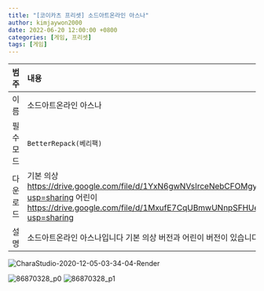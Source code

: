 ```yaml
---
title: "[코이카츠 프리셋] 소드아트온라인 아스나"
author: kimjaywon2000
date: 2022-06-20 12:00:00 +0800
categories: [게임, 프리셋]
tags: [게임]
---
```


| 범주             | 내용            |
|:----------------|:---------------|
| 이름             | 소드아트온라인 아스나  |
| 필수 모드         | `BetterRepack(베리팩)`       |
| 다운로드          | 기본 의상 <https://drive.google.com/file/d/1YxN6gwNVsIrceNebCFOMgyRlb4EE1zBQ/view?usp=sharing> 어린이 <https://drive.google.com/file/d/1MxufE7CqUBmwUNnpSFHUeP9OFSyt1CW5/view?usp=sharing> |
| 설명             | 소드아트온라인 아스나입니다 기본 의상 버전과 어린이 버전이 있습니다   |

![CharaStudio-2020-12-05-03-34-04-Render](https://user-images.githubusercontent.com/76558033/174729911-b817e6ac-5615-4da9-b0ca-a19b6d78f1b9.jpg)

![86870328_p0](https://user-images.githubusercontent.com/76558033/174753322-789f8525-1c66-4a28-b00e-1e0e0223aef0.png)
![86870328_p1](https://user-images.githubusercontent.com/76558033/174753332-4b12d416-6349-44d2-a85c-56a415c3d0cc.png)

